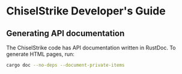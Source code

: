# ChiselStrike Developer's Guide

## Generating API documentation

The ChiselStrike code has API documentation written in RustDoc. To generate
HTML pages, run:

```bash
cargo doc --no-deps --document-private-items
```

